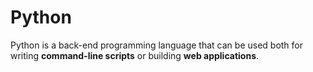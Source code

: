 # Python

Python is a back-end programming language that can be used both for writing **command-line scripts** or building **web applications**.